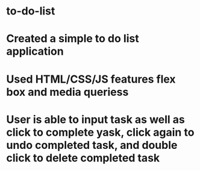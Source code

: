 # to-do-list
 
# Created a simple to do list application 

# Used HTML/CSS/JS features flex box and media queriess 

# User is able to input task as well as click to complete yask, click again to undo completed task, and double click to delete completed task 
